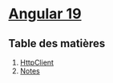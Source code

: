 # [Angular 19](readme.md)

## Table des matières

1. [HttpClient](httpclient.md)
2. [Notes](notes.md)
